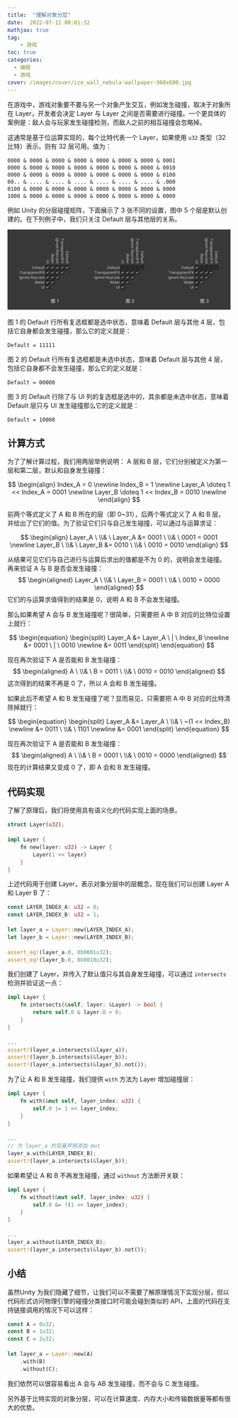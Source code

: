 ```yaml
---
title:  "理解对象分层"
date:  2022-07-11 00:01:32
mathjax: true
tag: 
    - 游戏
toc: true
categories:
  - 编程
  - 游戏
cover: /images/cover/ice_wall_nebula-wallpaper-960x600.jpg
---
```


在游戏中，游戏对象要不要与另一个对象产生交互，例如发生碰撞，取决于对象所在 Layer，开发者会决定 Layer 与 Layer 之间是否需要进行碰撞。一个更具体的案例是：敌人会与玩家发生碰撞检测，而敌人之前的相互碰撞会忽略掉。

这通常是基于位运算实现的，每个比特代表一个 Layer，如果使用 `u32` 类型（32 比特）表示，则有 32 层可用。值为：

```
0000 & 0000 & 0000 & 0000 & 0000 & 0000 & 0000 & 0001
0000 & 0000 & 0000 & 0000 & 0000 & 0000 & 0000 & 0010
0000 & 0000 & 0000 & 0000 & 0000 & 0000 & 0000 & 0100
00.. & .... & .... & .... & .... & .... & .... & .000
0100 & 0000 & 0000 & 0000 & 0000 & 0000 & 0000 & 0000 
1000 & 0000 & 0000 & 0000 & 0000 & 0000 & 0000 & 0000
```

例如 Unity 的分层碰撞矩阵，下面展示了 3 张不同的设置，图中 5 个层是默认创建的。在下列例子中，我们只关注 Default 层与其他层的关系。

![Unity 中的分层碰撞矩阵](/post/gaming-understanding_object_layering/unity-layer_collision_matrix.jpg?w=900)

图 1 的 Default 行所有复选框都是选中状态，意味着 Default 层与其他 4 层，包括它自身都会发生碰撞，那么它的定义就是：

```
Default = 11111
```

图 2 的 Default 行所有复选框都是未选中状态，意味着 Default 层与其他 4 层，包括它自身都不会发生碰撞，那么它的定义就是：

```
Default = 00000
```

图 3 的 Default 行除了与 UI 列的复选框是选中的，其余都是未选中状态，意味着 Default 层只与 UI 发生碰撞那么它的定义就是：

```
Default = 10000
```

## 计算方式

为了了解计算过程，我们用两层举例说明： A 层和 B 层，它们分别被定义为第一层和第二层，默认和自身发生碰撞：

$$
\begin{align}
Index_A = 0 \newline
Index_B = 1 \newline
Layer_A \doteq 1 << Index_A = 0001 \newline
Layer_B \doteq 1 << Index_B = 0010 \newline
\end{align}
$$

前两个等式定义了 A 和 B 所在的层（即 0~31），后两个等式定义了 A 和 B 层，并给出了它们的值。为了验证它们只与自己发生碰撞，可以通过与运算求证：

$$
\begin{align}
Layer_A \ \\& \ Layer_A &= 0001 \ \\& \ 0001 = 0001 \newline
Layer_B \ \\& \ Layer_B &= 0010 \ \\& \ 0010 = 0010 
\end{align}
$$

从结果可见它们与自己进行与运算后求出的值都是不为 0 的，说明会发生碰撞。再来验证  A 与 B 是否会发生碰撞：
$$
\begin{aligned}
Layer_A \ \\& \ Layer_B = 0001 \ \\& \ 0010 = 0000
\end{aligned}
$$
它们的与运算求值得到的结果是 0，说明 A 和 B 不会发生碰撞。

那么如果希望 A 会与 B 发生碰撞呢？很简单，只需要把 A 中 B 对应的比特位设置上就行：

$$
\begin{equation}
\begin{split}
Layer_A &= Layer_A \ | \ Index_B \newline 
&= 0001 \ | \ 0010 \newline
&= 0011
\end{split}
\end{equation}
$$

现在再次验证下 A 是否能和 B 发生碰撞：
$$
\begin{aligned}
A \ \\& \ B = 0011 \ \\& \ 0010 = 0010
\end{aligned}
$$
这次得到的结果不再是 0 了，所以 A 会和 B 发生碰撞。

如果此后不希望 A 和 B 发生碰撞了呢？显而易见，只需要把 A 中 B 对应的比特清除掉就行：

$$
\begin{equation}
\begin{split}
Layer_A &= Layer_A \ \\& \ ~(1 << Index_B) \newline
&= 0011 \ \\& \ 1101 \newline
&= 0001
\end{split}
\end{equation}
$$

现在再次验证下 A 是否能和 B 发生碰撞：
$$
\begin{aligned}
A \ \\& \ B = 0001 \ \\& \ 0010 = 0000
\end{aligned}
$$
现在的计算结果又变成 0 了，即 A 会和 B 发生碰撞。

## 代码实现

了解了原理后，我们将使用具有语义化的代码实现上面的场景。

```rust
struct Layer(u32);

impl Layer {
    fn new(layer: u32) -> Layer {
        Layer(1 << layer)
    }
}
```

上述代码用于创建 Layer，表示对象分层中的层概念，现在我们可以创建 Layer A 和 Layer B 了：

```rust
const LAYER_INDEX_A: u32 = 0;
const LAYER_INDEX_B: u32 = 1;

let layer_a = Layer::new(LAYER_INDEX_A);
let layer_b = Layer::new(LAYER_INDEX_B);

assert_eq!(layer_a.0, 0b0001u32);
assert_eq!(layer_b.0, 0b0010u32);
```

我们创建了 Layer，并传入了默认值只与其自身发生碰撞，可以通过 `intersects` 检测并验证这一点：

```rust
impl Layer {
    fn intersects(&self, layer: &Layer) -> bool {
        return self.0 & layer.0 > 0;
    }
}

...
assert!(layer_a.intersects(&layer_a));
assert!(layer_b.intersects(&layer_b));
assert!(layer_a.intersects(&layer_b).not());
```

为了让 A 和 B 发生碰撞，我们提供 `with` 方法为 Layer 增加碰撞层：

```rust
impl Layer {
    fn with(&mut self, layer_index: u32) {
        self.0 |= 1 << layer_index;
    }
}

...
// 为 layer_a 的变量声明添加 mut
layer_a.with(LAYER_INDEX_B);
assert!(layer_a.intersects(&layer_b));
```

如果希望让 A 和 B 不再发生碰撞，通过 `without` 方法断开关联：

```rust
impl Layer {
    fn without(&mut self, layer_index: u32) {
        self.0 &= !(1 << layer_index);
    }
}

...
layer_a.without(LAYER_INDEX_B);
assert!(layer_a.intersects(&layer_b).not());
```

## 小结

虽然Unity 为我们隐藏了细节，让我们可以不需要了解原理情况下实现分层，但以代码形式访问物理引擎的碰撞分类接口时可能会碰到类似的 API，上面的代码在支持链接调用的情况下可以这样：

```rust
const A = 0u32;
const B = 1u32;
const C = 2u32;

let layer_a = Layer::new(A)
	.with(B)
	.without(C);
```

我们依然可以很容易看出 A 会与 AB 发生碰撞，而不会与 C 发生碰撞。

另外基于比特实现的对象分层，可以在计算速度、内存大小和传输数据量等都有很大的优势。

